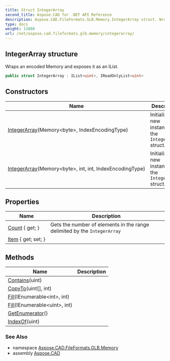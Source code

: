 ```yaml
---
title: Struct IntegerArray
second_title: Aspose.CAD for .NET API Reference
description: Aspose.CAD.FileFormats.GLB.Memory.IntegerArray struct. Wraps an encoded Memory and exposes it as an IList
type: docs
weight: 11080
url: /net/aspose.cad.fileformats.glb.memory/integerarray/
---
```

## IntegerArray structure

Wraps an encoded Memory and exposes it as an IList.

```csharp
public struct IntegerArray : IList<uint>, IReadOnlyList<uint>
```

## Constructors

| Name | Description |
| --- | --- |
| [IntegerArray](integerarray/#constructor)(Memory&lt;byte&gt;, IndexEncodingType) | Initializes a new instance of the `IntegerArray` struct. |
| [IntegerArray](integerarray/#constructor_1)(Memory&lt;byte&gt;, int, int, IndexEncodingType) | Initializes a new instance of the `IntegerArray` struct. |

## Properties

| Name | Description |
| --- | --- |
| [Count](../../aspose.cad.fileformats.glb.memory/integerarray/count/) { get; } | Gets the number of elements in the range delimited by the `IntegerArray` |
| [Item](../../aspose.cad.fileformats.glb.memory/integerarray/item/) { get; set; } |  |

## Methods

| Name | Description |
| --- | --- |
| [Contains](../../aspose.cad.fileformats.glb.memory/integerarray/contains/)(uint) |  |
| [CopyTo](../../aspose.cad.fileformats.glb.memory/integerarray/copyto/)(uint[], int) |  |
| [Fill](../../aspose.cad.fileformats.glb.memory/integerarray/fill/#fill)(IEnumerable&lt;int&gt;, int) |  |
| [Fill](../../aspose.cad.fileformats.glb.memory/integerarray/fill/#fill_1)(IEnumerable&lt;uint&gt;, int) |  |
| [GetEnumerator](../../aspose.cad.fileformats.glb.memory/integerarray/getenumerator/)() |  |
| [IndexOf](../../aspose.cad.fileformats.glb.memory/integerarray/indexof/)(uint) |  |

### See Also

* namespace [Aspose.CAD.FileFormats.GLB.Memory](../../aspose.cad.fileformats.glb.memory/)
* assembly [Aspose.CAD](../../)


